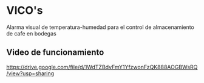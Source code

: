 # VICO's
Alarma visual de temperatura-humedad para el control de almacenamiento de cafe en bodegas

## Video de funcionamiento
https://drive.google.com/file/d/1WdTZBdvFmY1YfzwonFzQK888AOGBWsRQ/view?usp=sharing
